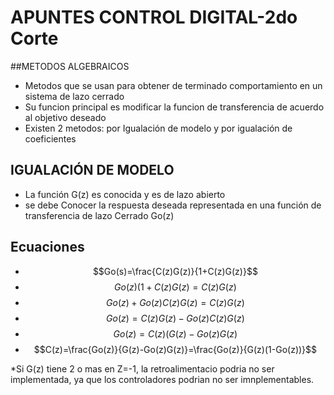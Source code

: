 # APUNTES CONTROL DIGITAL-2do Corte

##METODOS ALGEBRAICOS 
- Metodos que se usan para obtener de terminado comportamiento en un sistema de lazo cerrado
- Su funcion principal es modificar la funcion de transferencia de acuerdo al objetivo deseado
- Existen 2 metodos: por Igualación de modelo y por igualación de coeficientes

## IGUALACIÓN DE MODELO
- La función G(z) es conocida y es de lazo abierto
- se debe Conocer la respuesta deseada representada en una función de transferencia de lazo Cerrado Go(z)

## Ecuaciones
- $$Go(s)=\frac{C(z)G(z)}{1+C(z)G(z)}$$
- $$Go(z)(1+C(z)G(z)= C(z)G(z)$$
- $$Go(z)+ Go(z)C(z)G(z)= C(z)G(z)$$
- $$Go(z)= C(z)G(z)-Go(z)C(z)G(z)$$
- $$Go(z) = C(z)(G(z)- Go(z)G(z)$$
- $$C(z)=\frac{Go(z)}{G(z)-Go(z)G(z)}=\frac{Go(z)}{G(z)(1-Go(z))}$$

*Si G(z) tiene 2 o mas en Z=-1, la retroalimentacio podria no ser implementada, ya que los controladores podrian no ser imnplementables.
